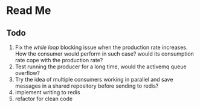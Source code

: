# Read Me


## Todo
1. Fix the *while loop* blocking issue when the production rate increases. How the consumer would perform in such case? would its consumption rate cope with the production rate?
2. Test running the producer for a long time, would the activemq queue overflow? 
3. Try the idea of multiple consumers working in parallel and save messages in a shared repository before sending to redis?
4. implement writing to redis
5. refactor for clean code